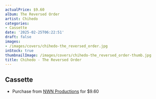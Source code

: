 ```yaml
---
actualPrice: $9.60
album: The Reversed Order
artist: Chihedo
categories:
- Cassette
date: '2025-02-25T06:22:51'
draft: false
images:
- /images/covers/chihedo-the_reversed_order.jpg
inStock: true
thumbnailImage: /images/covers/chihedo-the_reversed_order-thumb.jpg
title: Chihedo - The Reversed Order
---
```


## Cassette
* Purchase from [NWN Productions](http://shop.nwnprod.com/index.php?route=product/product&path=73&product_id=30207&sort=pd.name&order=ASC) for $9.60
